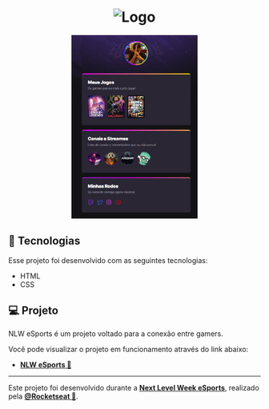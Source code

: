 <h1 align="center">
  <img alt="Logo" src="https://global-uploads.webflow.com/61d83a2ebb0ae01ab96e841a/630ced17a99fbd99b6169b52_Logo-NLW-eSports.svg" width="25%">
</h1>

<p align="center">
  <img alt="NLW eSports" src="./assets/capturePage.png" width="50%">
</p>

## 🚀 Tecnologias

Esse projeto foi desenvolvido com as seguintes tecnologias:

- HTML
- CSS

## 💻 Projeto

NLW eSports é um projeto voltado para a conexão entre gamers.

Você pode visualizar o projeto em funcionamento através do link abaixo:

- **[NLW eSports 💜](https://adryelv.github.io/NLW-eSports-Explorer/)**

---

Este projeto foi desenvolvido durante a **[Next Level Week eSports](https://nextlevelweek.com/)**, realizado pela **[@Rocketseat 💜](https://github.com/Rocketseat)**.
